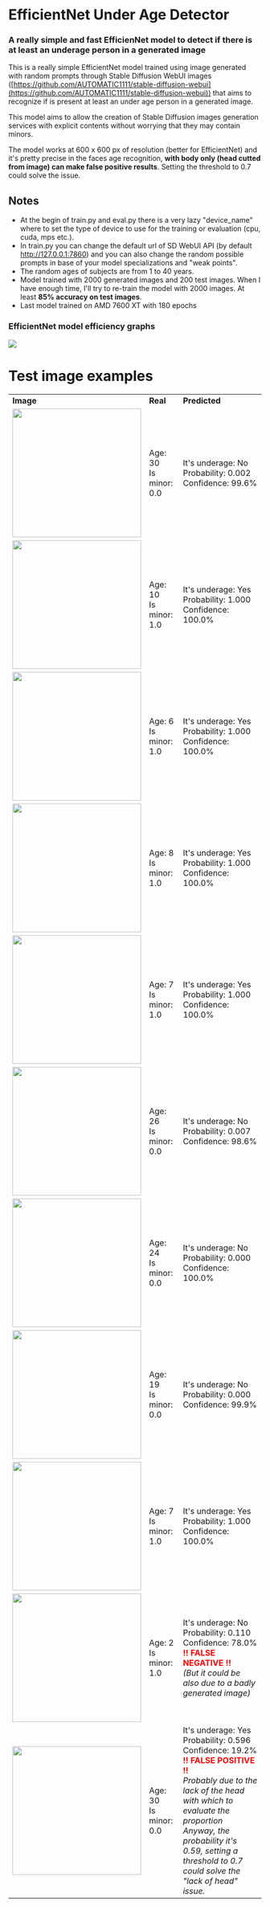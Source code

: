 # EfficientNet Under Age Detector
### A really simple and fast EfficienNet model to detect if there is at least an underage person in a generated image

This is a really simple EfficientNet model trained using image generated with random prompts through Stable Diffusion WebUI images ([https://github.com/AUTOMATIC1111/stable-diffusion-webui](https://github.com/AUTOMATIC1111/stable-diffusion-webui)) that aims to recognize if is present at least an under age person in a generated image.

This model aims to allow the creation of Stable Diffusion images generation services with explicit contents without worrying that they may contain minors. 

The model works at 600 x 600 px of resolution (better for EfficientNet) and it's pretty precise in the faces age recognition, <b>with body only (head cutted from image) can make false positive results</b>. Setting the threshold to 0.7 could solve the issue.

## Notes
- At the begin of train.py and eval.py there is a very lazy "device_name" where to set the type of device to use for the training or evaluation (cpu, cuda, mps etc.).
- In train.py you can change the default url of SD WebUI API (by default http://127.0.0.1:7860) and you can also change the random possible prompts in base of your model specializations and "weak points".
- The random ages of subjects are from 1 to 40 years.
- Model trained with 2000 generated images and 200 test images. When I have enough time, I'll try to re-train the model with 2000 images. At least <b>85% accuracy on test images</b>.
- Last model trained on AMD 7600 XT with 180 epochs

### EfficientNet model efficiency graphs
![](https://github.com/cekkr/mobilenet_v2_under-age-detector/blob/main/assets/efficient_stats.png?raw=true)

# Test image examples

<table>
	<tr><td><b>Image</b></td><td><b>Real</b></td><td><b>Predicted</b></td></tr>
	<tr>
		<td><img src="https://github.com/cekkr/mobilenet_v2_under-age-detector/blob/main/test_images/0c9ee5d573473fe578c5616b5d2ff98e.png?raw=true" style="width:256px;"/></td>
		<td>
			Age: 30<br>
			Is minor: 0.0
		</td>
		<td>
			It's underage: No<br>
			Probability: 0.002<br>
			Confidence: 99.6%
		</td>	
	</tr>
	<tr>
		<td><img src="https://github.com/cekkr/mobilenet_v2_under-age-detector/blob/main/test_images/1ffedd6bf2e9f64f63b4c15b2bdc5189.png?raw=true" style="width:256px;"/></td>
		<td>
			Age: 10<br>
			Is minor: 1.0		
		</td>
		<td>
			It's underage: Yes<br>
			Probability: 1.000<br>
			Confidence: 100.0%		
		</td>	
	</tr>
	<tr>
		<td><img src="https://github.com/cekkr/mobilenet_v2_under-age-detector/blob/main/test_images/38992a7580e6112dd96bc336cf7b109e.png?raw=true" style="width:256px;"/></td>
		<td>
			Age: 6<br>
			Is minor: 1.0		
		</td>
		<td>
			It's underage: Yes<br>
			Probability: 1.000<br>
			Confidence: 100.0%
		</td>	
	</tr>
	<tr>
		<td><img src="https://github.com/cekkr/mobilenet_v2_under-age-detector/blob/main/test_images/b74f2054bc60e7cf5afe8dc1d09ce35d.png?raw=true" style="width:256px;"/></td>
		<td>
			Age: 8<br>
			Is minor: 1.0		
		</td>
		<td>
			It's underage: Yes<br>
			Probability: 1.000<br>
			Confidence: 100.0%
		</td>	
	</tr>
	<tr>
		<td><img src="https://github.com/cekkr/mobilenet_v2_under-age-detector/blob/main/test_images/2a8bea9a60f71f25428ca56b0709164b.png?raw=true" style="width:256px;"/></td>
		<td>
			Age: 7<br>
			Is minor: 1.0		
		</td>
		<td>
			It's underage: Yes<br>
			Probability: 1.000<br>
			Confidence: 100.0%
		</td>	
	</tr>
	<tr>
		<td><img src="https://github.com/cekkr/mobilenet_v2_under-age-detector/blob/main/test_images/c185019c7b4f5a704f2f3e67870dadd3.png?raw=true" style="width:256px;"/></td>
		<td>
			Age: 26<br>
			Is minor: 0.0		
		</td>
		<td>
			It's underage: No<br>
			Probability: 0.007<br>
			Confidence: 98.6%
		</td>	
	</tr>
	<tr>
		<td><img src="https://github.com/cekkr/mobilenet_v2_under-age-detector/blob/main/test_images/d3b4d035023c0383548440a302aa51bd.png?raw=true" style="width:256px;"/></td>
		<td>
			Age: 24<br>
			Is minor: 0.0		
		</td>
		<td>
			It's underage: No<br>
			Probability: 0.000<br>
			Confidence: 100.0%
		</td>	
	</tr>
	<tr>
		<td><img src="https://github.com/cekkr/mobilenet_v2_under-age-detector/blob/main/test_images/d43c7ad248db37508e431769d6c02700.png?raw=true" style="width:256px;"/></td>
		<td>
			Age: 19<br>
			Is minor: 0.0		
		</td>
		<td>
			It's underage: No<br>
			Probability: 0.000<br>
			Confidence: 99.9%
		</td>	
	</tr>
	<tr>
		<td><img src="https://github.com/cekkr/mobilenet_v2_under-age-detector/blob/main/test_images/5dfa91a0749021a66dbe9fa28016ffa4.png?raw=true" style="width:256px;"/></td>
		<td>
			Age: 7<br>
			Is minor: 1.0		
		</td>
		<td>
			It's underage: Yes<br>
			Probability: 1.000<br>
			Confidence: 100.0%
		</td>	
	</tr>
		<tr>
		<td><img src="https://github.com/cekkr/mobilenet_v2_under-age-detector/blob/main/test_images/dfa29a937372e0fa19ecf3e9c4b6e450.png?raw=true" style="width:256px;"/></td>
		<td>
			Age: 2<br>
			Is minor: 1.0		
		</td>
		<td>
			It's underage: No<br>
			Probability: 0.110<br>
			Confidence: 78.0%<br>
			<span style="color:red; font-weight:bold;">!! FALSE NEGATIVE !!</span><br>
			<i>(But it could be also due to a badly generated image)</i>
		</td>	
	</tr>
	</tr>
		<tr>
		<td><img src="https://github.com/cekkr/mobilenet_v2_under-age-detector/blob/main/test_images/129d2a834db1cc0a82c88d7582705274.png?raw=true" style="width:256px;"/></td>
		<td>
			Age: 30<br>
			Is minor: 0.0		
		</td>
		<td>
			It's underage: Yes<br>
			Probability: 0.596<br>
			Confidence: 19.2%<br>
			<span style="color:red; font-weight:bold;">!! FALSE POSITIVE !!</span><br>
			<i>
				Probably due to the lack of the head with which to evaluate the proportion<br>
				Anyway, the probability it's 0.59, setting a threshold to 0.7 could solve the "lack of head" issue.
			</i>
		</td>	
	</tr>
</table>
